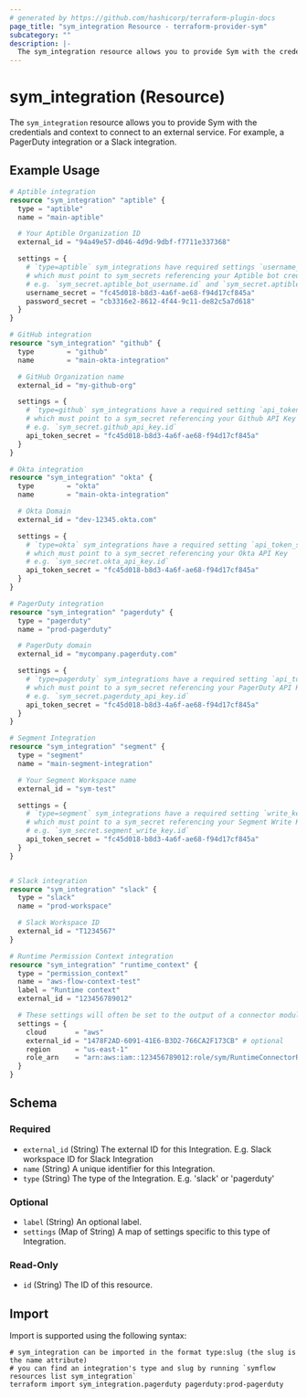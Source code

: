 ```yaml
---
# generated by https://github.com/hashicorp/terraform-plugin-docs
page_title: "sym_integration Resource - terraform-provider-sym"
subcategory: ""
description: |-
  The sym_integration resource allows you to provide Sym with the credentials and context to connect to an external service. For example, a PagerDuty integration or a Slack integration.
---
```


# sym_integration (Resource)

The `sym_integration` resource allows you to provide Sym with the credentials and context to connect to an external service. For example, a PagerDuty integration or a Slack integration.

## Example Usage

```terraform
# Aptible integration
resource "sym_integration" "aptible" {
  type = "aptible"
  name = "main-aptible"

  # Your Aptible Organization ID
  external_id = "94a49e57-d046-4d9d-9dbf-f7711e337368"

  settings = {
    # `type=aptible` sym_integrations have required settings `username_secret` and `password_secret`,
    # which must point to sym_secrets referencing your Aptible bot credentials
    # e.g. `sym_secret.aptible_bot_username.id` and `sym_secret.aptible_bot_password.id`
    username_secret = "fc45d018-b8d3-4a6f-ae68-f94d17cf845a"
    password_secret = "cb3316e2-8612-4f44-9c11-de82c5a7d618"
  }
}

# GitHub integration
resource "sym_integration" "github" {
  type        = "github"
  name        = "main-okta-integration"

  # GitHub Organization name
  external_id = "my-github-org"

  settings = {
    # `type=github` sym_integrations have a required setting `api_token_secret`,
    # which must point to a sym_secret referencing your Github API Key
    # e.g. `sym_secret.github_api_key.id`
    api_token_secret = "fc45d018-b8d3-4a6f-ae68-f94d17cf845a"
  }
}

# Okta integration
resource "sym_integration" "okta" {
  type        = "okta"
  name        = "main-okta-integration"

  # Okta Domain
  external_id = "dev-12345.okta.com"

  settings = {
    # `type=okta` sym_integrations have a required setting `api_token_secret`,
    # which must point to a sym_secret referencing your Okta API Key
    # e.g. `sym_secret.okta_api_key.id`
    api_token_secret = "fc45d018-b8d3-4a6f-ae68-f94d17cf845a"
  }
}

# PagerDuty integration
resource "sym_integration" "pagerduty" {
  type = "pagerduty"
  name = "prod-pagerduty"

  # PagerDuty domain
  external_id = "mycompany.pagerduty.com"

  settings = {
    # `type=pagerduty` sym_integrations have a required setting `api_token_secret`,
    # which must point to a sym_secret referencing your PagerDuty API Key
    # e.g. `sym_secret.pagerduty_api_key.id`
    api_token_secret = "fc45d018-b8d3-4a6f-ae68-f94d17cf845a"
  }
}

# Segment Integration
resource "sym_integration" "segment" {
  type = "segment"
  name = "main-segment-integration"

  # Your Segment Workspace name
  external_id = "sym-test"

  settings = {
    # `type=segment` sym_integrations have a required setting `write_key_secret`,
    # which must point to a sym_secret referencing your Segment Write Key
    # e.g. `sym_secret.segment_write_key.id`
    api_token_secret = "fc45d018-b8d3-4a6f-ae68-f94d17cf845a"
  }
}


# Slack integration
resource "sym_integration" "slack" {
  type = "slack"
  name = "prod-workspace"

  # Slack Workspace ID
  external_id = "T1234567"
}

# Runtime Permission Context integration
resource "sym_integration" "runtime_context" {
  type = "permission_context"
  name = "aws-flow-context-test"
  label = "Runtime context"
  external_id = "123456789012"

  # These settings will often be set to the output of a connector module (e.g. runtime-connector)
  settings = {
    cloud       = "aws"
    external_id = "1478F2AD-6091-41E6-B3D2-766CA2F173CB" # optional
    region      = "us-east-1"
    role_arn    = "arn:aws:iam::123456789012:role/sym/RuntimeConnectorRole"
  }
}
```

<!-- schema generated by tfplugindocs -->
## Schema

### Required

- `external_id` (String) The external ID for this Integration. E.g. Slack workspace ID for Slack Integration
- `name` (String) A unique identifier for this Integration.
- `type` (String) The type of the Integration. E.g. 'slack' or 'pagerduty'

### Optional

- `label` (String) An optional label.
- `settings` (Map of String) A map of settings specific to this type of Integration.

### Read-Only

- `id` (String) The ID of this resource.

## Import

Import is supported using the following syntax:

```shell
# sym_integration can be imported in the format type:slug (the slug is the name attribute)
# you can find an integration's type and slug by running `symflow resources list sym_integration`
terraform import sym_integration.pagerduty pagerduty:prod-pagerduty
```
